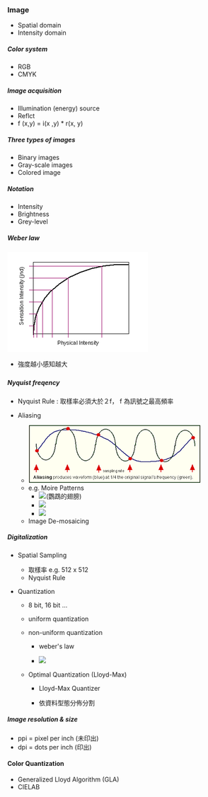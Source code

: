 ### Image

* Spatial domain
* Intensity domain

##### Color system

* RGB
* CMYK

##### Image acquisition

* Illumination \(energy\)  source
* Reflct
* f \(x,y\) = i\(x ,y\)  \* r\(x, y\) 

##### Three  types  of  images

* Binary  images
* Gray-scale images
* Colored image

##### Notation

* Intensity
* Brightness
* Grey-level

##### Weber law

![](/assets/download.gif)

* 強度越小感知越大

##### 

##### Nyquist freqency

* Nyquist Rule : 取樣率必須大於２f， f 為訊號之最高頻率

* Aliasing

  * ![](/assets/download.png)
  * e.g. Moire Patterns
    * ![](https://upload.wikimedia.org/wikipedia/commons/thumb/1/16/Moire_on_parrot_feathers.jpg/160px-Moire_on_parrot_feathers.jpg)\(鸚鵡的翅膀\)
    * ![](https://insaneimpact.com/wp-content/uploads/2017/11/moire-gif.gif)
    * ![](https://swannsmith.com/wp-content/uploads/2013/04/concentric-lines.gif)
  * Image De-mosaicing

##### Digitalization

* Spatial Sampling
  * 取樣率 e.g. 512 x 512
  * Nyquist Rule
* Quantization

  * 8 bit, 16 bit ...

  * uniform quantization

  * non-uniform quantization

    * weber's law

    * ![](https://analogquantized.files.wordpress.com/2013/02/nonuniform_sampling.png?w=768&h=351)

  * Optimal Quantization \(Lloyd-Max\)

    * Lloyd-Max Quantizer

    * 依資料型態分佈分割

##### Image resolution & size

* ppi = pixel per inch \(未印出\)
* dpi = dots per inch \(印出\)



#### Color Quantization

* Generalized Lloyd Algorithm \(GLA\)
* CIELAB



